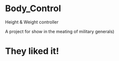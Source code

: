 # Body_Control
Height &amp; Weight controller

A project for show in the meating of military generals)
# They liked it!
